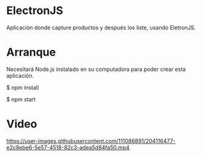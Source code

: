 # ElectronJS
Aplicación donde capture productos y después los liste, usando EletronJS.


# Arranque

Necesitará Node.js instalado en su computadora para poder crear esta aplicación.

$ npm install

$ npm start

# Video

https://user-images.githubusercontent.com/111086891/204116477-e2c8ebe6-5e57-4518-82c3-adea5d84fa50.mp4
